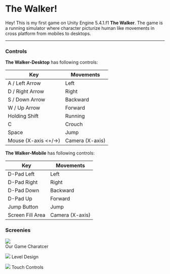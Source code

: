 The Walker!
===================


Hey! This is my first game on Unity Engine 5.4.1.f1 **The Walker**. The game is a running simulator where character picturize human like movements in cross platform from mobiles to desktops. 

----------


### Controls

**The Walker-Desktop** has following controls:

Key     | Movements
-------- | ---
A / Left Arrow | Left
D / Right Arrow | Right
S / Down Arrow | Backward
W / Up Arrow | Forward
Holding Shift | Running
C | Crouch
Space | Jump
Mouse (X-axis <+/->) | Camera (X-axis)

**The Walker-Mobile** has following controls:

Key     | Movements
-------- | ---
D-Pad Left| Left
D-Pad Right| Right
D-Pad Down| Backward
D-Pad Up| Forward
Jump Button | Jump
Screen Fill Area | Camera (X-axis)

### Screenies
![](https://lh3.googleusercontent.com/uZiUUhFU5CYDOu1FxKPt8G64rTFicEw4EZgbW-isDCyCSgrjGXDrt2ST24F5VO53t2ddhSdiWACkRMg8FxjyhEop9ZR4c58)  
  Our Game Charatcer

![](https://lh3.googleusercontent.com/51LqlI96E-CqFXDRHPfVXoG79LQYNixAYe83boYpjthA--zb-1N2Z3K8ypDu_p_qOsWUAaoMA4cLVzmtvTGaDj15XPEkJlc)
Level Design

![](https://lh3.googleusercontent.com/1zTT2KqPdfwQJffMqqVHnK7xNz_hiR3sI0K0ynApceD3duh6cUyRw-9Ww80pGCH0rnbbgXjYkO-E3W_j8eTw73NvwT6F8gM)
Touch Controls
